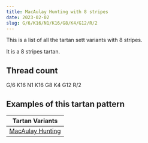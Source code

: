 ```yaml
---
title: MacAulay Hunting with 8 stripes
date: 2023-02-02
slug: G/6/K16/N1/K16/G8/K4/G12/R/2
---
```

This is a list of all the tartan sett variants with 8 stripes.

It is a 8 stripes tartan.


## Thread count
G/6 K16 N1 K16 G8 K4 G12 R/2

## Examples of this tartan pattern

| Tartan Variants |
|---------------|
| [MacAulay Hunting](/variants/g/6/k16/n1/k16/g8/k4/g12/r/2-g004c00-k000000-nd0d0d0-rc80000)||
